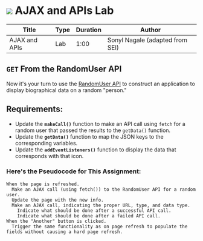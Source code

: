 # ![](https://ga-dash.s3.amazonaws.com/production/assets/logo-9f88ae6c9c3871690e33280fcf557f33.png) AJAX and APIs Lab

| Title | Type | Duration | Author |
| -- | -- | -- | -- |
| AJAX and APIs | Lab | 1:00 | Sonyl Nagale (adapted from SEI) |

## `GET` From the RandomUser API

Now it's your turn to use the [RandomUser API](https://randomuser.me/) to construct an application to display biographical data on a random "person."

## Requirements:

* Update the **`makeCall()`** function to make an API call using `fetch` for a random user that passed the results to the `getData()` function.
* Update the **`getData()`** function to map the JSON keys to the corresponding variables.
* Update the **`addEventListeners()`** function to display the data that corresponds with that icon.

### Here's the Pseudocode for This Assignment:

```
When the page is refreshed.
  Make an AJAX call (using fetch()) to the RandomUser API for a random user.
  Update the page with the new info.
  Make an AJAX call, indicating the proper URL, type, and data type.
    Indicate what should be done after a successful API call.
    Indicate what should be done after a failed API call.
When the "Another" button is clicked.
  Trigger the same functionality as on page refresh to populate the fields without causing a hard page refresh.
```
